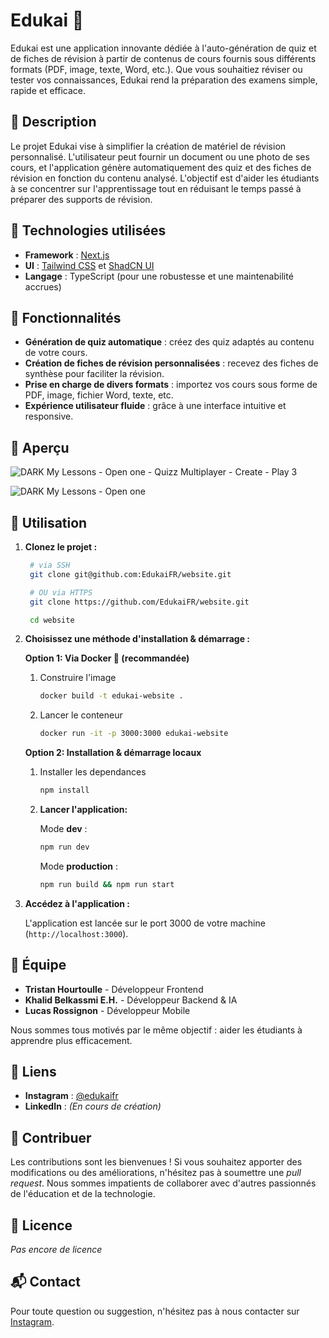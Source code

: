 # Edukai 🐧

Edukai est une application innovante dédiée à l'auto-génération de quiz et de fiches de révision à partir de contenus de cours fournis sous différents formats (PDF, image, texte, Word, etc.). Que vous souhaitiez réviser ou tester vos connaissances, Edukai rend la préparation des examens simple, rapide et efficace.

## 📌 Description

Le projet Edukai vise à simplifier la création de matériel de révision personnalisé. L'utilisateur peut fournir un document ou une photo de ses cours, et l'application génère automatiquement des quiz et des fiches de révision en fonction du contenu analysé. L'objectif est d'aider les étudiants à se concentrer sur l'apprentissage tout en réduisant le temps passé à préparer des supports de révision.

## 🎨 Technologies utilisées

- **Framework** : [Next.js](https://nextjs.org/)
- **UI** : [Tailwind CSS](https://tailwindcss.com/) et [ShadCN UI](https://shadcn.dev)
- **Langage** : TypeScript (pour une robustesse et une maintenabilité accrues)

## 🚀 Fonctionnalités

- **Génération de quiz automatique** : créez des quiz adaptés au contenu de votre cours.
- **Création de fiches de révision personnalisées** : recevez des fiches de synthèse pour faciliter la révision.
- **Prise en charge de divers formats** : importez vos cours sous forme de PDF, image, fichier Word, texte, etc.
- **Expérience utilisateur fluide** : grâce à une interface intuitive et responsive.

## 📸 Aperçu

![DARK  My Lessons - Open one - Quizz Multiplayer - Create - Play 3](https://github.com/user-attachments/assets/e9236864-dcd3-40cb-9f84-b2dd37247aa2)

![DARK  My Lessons - Open one](https://github.com/user-attachments/assets/1ac70d5d-6a8d-4a4a-9f7d-be3c44f2732c)


## 📖 Utilisation

1. **Clonez le projet :**
   ```bash
    # via SSH
    git clone git@github.com:EdukaiFR/website.git

    # OU via HTTPS
    git clone https://github.com/EdukaiFR/website.git

    cd website
   ```

2. **Choisissez une méthode d'installation & démarrage :**

    **Option 1: Via Docker 🐳 (recommandée)**

    1. Construire l'image
        ```bash
        docker build -t edukai-website .
        ```
    2. Lancer le conteneur
        ```bash
        docker run -it -p 3000:3000 edukai-website
        ```

    **Option 2: Installation & démarrage locaux**
    1. Installer les dependances
        ```bash
        npm install
        ```
    2. **Lancer l'application:**

        Mode **dev** :
        ```bash
        npm run dev
        ```
        Mode **production** :
        ```bash
        npm run build && npm run start
        ```

3. **Accédez à l'application :**

   L'application est lancée sur le port 3000 de votre machine (```http://localhost:3000```).<br>

## 👥 Équipe

- **Tristan Hourtoulle** - Développeur Frontend
- **Khalid Belkassmi E.H.** - Développeur Backend & IA
- **Lucas Rossignon** - Développeur Mobile

Nous sommes tous motivés par le même objectif : aider les étudiants à apprendre plus efficacement.

## 🔗 Liens

- **Instagram** : [@edukaifr](https://www.instagram.com/edukaifr/?hl=fr)
- **LinkedIn** : _(En cours de création)_

## 🤝 Contribuer

Les contributions sont les bienvenues ! Si vous souhaitez apporter des modifications ou des améliorations, n'hésitez pas à soumettre une *pull request*. Nous sommes impatients de collaborer avec d'autres passionnés de l'éducation et de la technologie.

## 📄 Licence

_Pas encore de licence_

## 📬 Contact

Pour toute question ou suggestion, n'hésitez pas à nous contacter sur [Instagram](https://www.instagram.com/edukaifr/?hl=fr).
